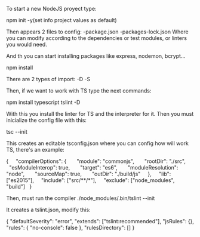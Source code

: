 To start a new NodeJS proyect type:

npm init -y(set info project values as default)

Then appears 2 files to config:
-package.json
-packages-lock.json
Where you can modify according to the dependencies or test modules, or linters you would need.

And th you can start installing packages like express, nodemon, bcrypt...

npm install <package>

There are 2 types of import:
-D
-S

Then, if we want to work with TS type the next commands:

npm install typescript tslint -D

With this you install the linter for TS and the interpreter for it. Then you must inicialize the config file with this:

tsc --init

This creates an editable tsconfig.json where you can config how will work TS, there's an example:

{
    "compilerOptions": {
      "module": "commonjs",
      "rootDir": "./src",
      "esModuleInterop": true,
      "target": "es6",
      "moduleResolution": "node",
      "sourceMap": true,
      "outDir": "./build/js"
    },
    "lib": ["es2015"],
    "include": ["src/**/*"],
    "exclude": ["node_modules", "build"]
  }

Then, must run the compiler
./node_modules/.bin/tslint --init

It creates a tslint.json, modify this:

{
  "defaultSeverity": "error",
  "extends": ["tslint:recommended"],
  "jsRules": {},
  "rules": {
    "no-console": false
  },
  "rulesDirectory": []
}




